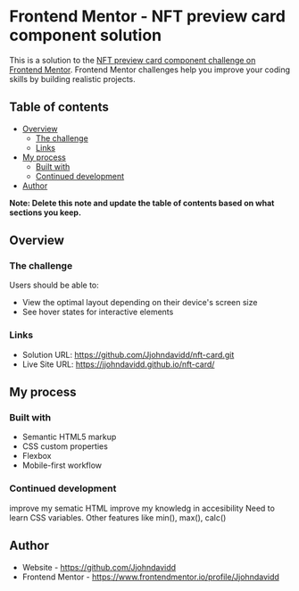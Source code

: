# Frontend Mentor - NFT preview card component solution

This is a solution to the [NFT preview card component challenge on Frontend Mentor](https://www.frontendmentor.io/challenges/nft-preview-card-component-SbdUL_w0U). Frontend Mentor challenges help you improve your coding skills by building realistic projects. 

## Table of contents

- [Overview](#overview)
  - [The challenge](#the-challenge)
  - [Links](#links)
- [My process](#my-process)
  - [Built with](#built-with)
  - [Continued development](#continued-development)
- [Author](#author)


**Note: Delete this note and update the table of contents based on what sections you keep.**

## Overview

### The challenge

Users should be able to:

- View the optimal layout depending on their device's screen size
- See hover states for interactive elements

### Links

- Solution URL: https://github.com/Jjohndavidd/nft-card.git
- Live Site URL: https://jjohndavidd.github.io/nft-card/

## My process

### Built with

- Semantic HTML5 markup
- CSS custom properties
- Flexbox
- Mobile-first workflow


### Continued development
improve my sematic HTML
improve my knowledg in accesibility
Need to learn CSS variables. Other features like min(), max(), calc()


## Author

- Website - https://github.com/Jjohndavidd
- Frontend Mentor - https://www.frontendmentor.io/profile/Jjohndavidd


